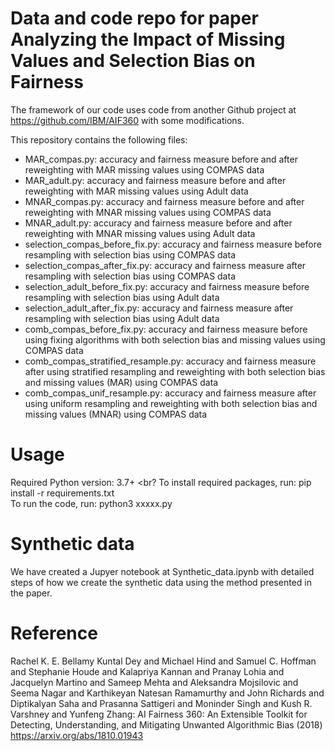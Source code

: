 # Data and code repo for paper Analyzing the Impact of Missing Values and Selection Bias on Fairness

The framework of our code uses code from another Github project at https://github.com/IBM/AIF360 with some modifications. 

This repository contains the following files: <br>
<UL>
<LI>MAR_compas.py: accuracy and fairness measure before and after reweighting with MAR missing values using COMPAS data <br>
<LI>MAR_adult.py: accuracy and fairness measure before and after reweighting with MAR missing values using Adult data <br>
<LI>MNAR_compas.py: accuracy and fairness measure before and after reweighting with MNAR missing values using COMPAS data <br>
<LI>MNAR_adult.py: accuracy and fairness measure before and after reweighting with MNAR missing values using Adult data <br>
<LI>selection_compas_before_fix.py: accuracy and fairness measure before resampling with selection bias using COMPAS data <br>
<LI>selection_compas_after_fix.py: accuracy and fairness measure after resampling with selection bias using COMPAS data <br>
<LI>selection_adult_before_fix.py: accuracy and fairness measure before resampling with selection bias using Adult data <br>
<LI>selection_adult_after_fix.py: accuracy and fairness measure after resampling with selection bias using Adult data <br>
<LI>comb_compas_before_fix.py: accuracy and fairness measure before using fixing algorithms with both selection bias and missing values using COMPAS data <br>
<LI>comb_compas_stratified_resample.py: accuracy and fairness measure after using stratified resampling and reweighting with both selection bias and missing values (MAR) using COMPAS data <br>
<LI>comb_compas_unif_resample.py: accuracy and fairness measure after using uniform resampling and reweighting with both selection bias and missing values (MNAR) using COMPAS data <br>
</UL>

# Usage
Required Python version: 3.7+ <br?
To install required packages, run: pip install -r requirements.txt <br>
To run the code, run: python3 xxxxx.py

# Synthetic data
We have created a Jupyer notebook at Synthetic_data.ipynb with detailed steps of how we create the synthetic data using the method presented in the paper. 

# Reference
Rachel K. E. Bellamy Kuntal Dey and Michael Hind and Samuel C. Hoffman and Stephanie Houde and Kalapriya Kannan and Pranay Lohia and Jacquelyn Martino and Sameep Mehta and Aleksandra Mojsilovic and Seema Nagar and Karthikeyan Natesan Ramamurthy and John Richards and Diptikalyan Saha and Prasanna Sattigeri and Moninder Singh and Kush R. Varshney and Yunfeng Zhang: AI Fairness 360:  An Extensible Toolkit for Detecting, Understanding, and Mitigating Unwanted Algorithmic Bias (2018) https://arxiv.org/abs/1810.01943
